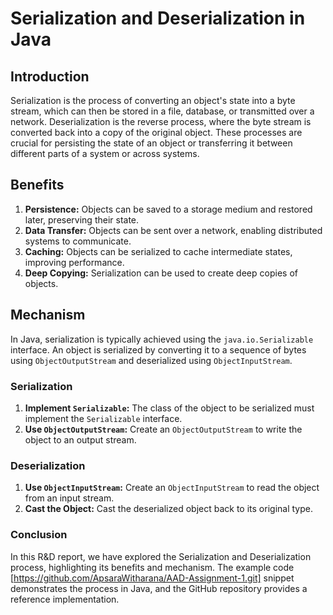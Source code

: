 # Serialization and Deserialization in Java

## Introduction
Serialization is the process of converting an object's state into a byte stream, which can then be stored in a file, database, or transmitted over a network. Deserialization is the reverse process, where the byte stream is converted back into a copy of the original object. These processes are crucial for persisting the state of an object or transferring it between different parts of a system or across systems.

## Benefits
1. **Persistence:** Objects can be saved to a storage medium and restored later, preserving their state.
2. **Data Transfer:** Objects can be sent over a network, enabling distributed systems to communicate.
3. **Caching:** Objects can be serialized to cache intermediate states, improving performance.
4. **Deep Copying:** Serialization can be used to create deep copies of objects.

## Mechanism
In Java, serialization is typically achieved using the `java.io.Serializable` interface. An object is serialized by converting it to a sequence of bytes using `ObjectOutputStream` and deserialized using `ObjectInputStream`.

### Serialization
1. **Implement `Serializable`:** The class of the object to be serialized must implement the `Serializable` interface.
2. **Use `ObjectOutputStream`:** Create an `ObjectOutputStream` to write the object to an output stream.

### Deserialization
1. **Use `ObjectInputStream`:** Create an `ObjectInputStream` to read the object from an input stream.
2. **Cast the Object:** Cast the deserialized object back to its original type.

### Conclusion
In this R&D report, we have explored the Serialization and Deserialization process, highlighting its benefits and mechanism. 
The example code [https://github.com/ApsaraWitharana/AAD-Assignment-1.git]  snippet demonstrates the process in Java, and the GitHub repository provides a reference implementation.
   

